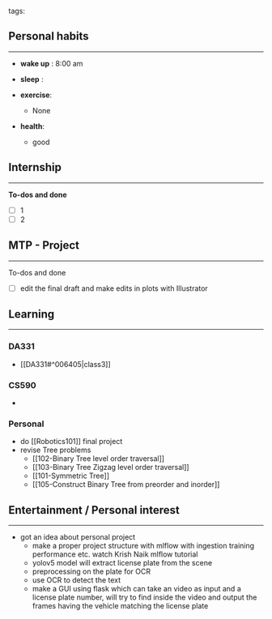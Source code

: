 tags: 
## Personal habits
--- 

- **wake up** : 8:00 am

- **sleep** :

-  **exercise**:
	- None

-  **health**: 
	- good



## Internship 
---
**To-dos and done**
- [ ] 1
- [ ] 2

## MTP - Project
--- 
To-dos and done
- [ ] edit the final draft and make edits in plots with Illustrator



## Learning
---
### DA331
- [[DA331#^006405|class3]]

### CS590
- 

### Personal
- do [[Robotics101]] final project
- revise Tree problems
	- [[102-Binary Tree level order traversal]]
	- [[103-Binary Tree Zigzag level order traversal]]
	- [[101-Symmetric Tree]]
	- [[105-Construct Binary Tree from preorder and inorder]]

## Entertainment / Personal interest
---
- got an idea about personal project
	- make a proper project structure with mlflow with ingestion training  performance etc. watch Krish Naik mlflow tutorial
	- yolov5 model will extract license plate from the scene
	- preprocessing on the plate for OCR
	- use OCR to detect the text
	- make a GUI using flask which can take an video as input and a license plate number, will try to find inside the video and output the frames having the vehicle matching the license plate